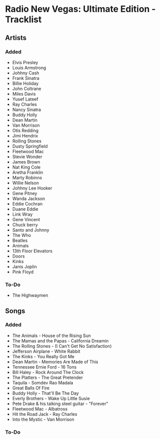# Radio New Vegas: Ultimate Edition - Tracklist

## Artists

### Added
- Elvis Presley
- Louis Armstrong
- Johhny Cash
- Frank Sinatra
- Billie Holiday
- John Coltrane
- Miles Davis
- Yusef Lateef
- Ray Charles
- Nancy Sinatra
- Buddy Holly
- Dean Martin
- Van Morrison
- Otis Redding
- Jimi Hendrix
- Rolling Stones
- Dusty Springfield
- Fleetwood Mac
- Stevie Wonder
- James Brown
- Nat King Cole
- Aretha Franklin
- Marty Robinns
- Willie Nelson
- Johhny Lee Hooker
- Gene Pitney
- Wanda Jackson
- Eddie Cochran
- Duane Eddie
- Link Wray 
- Gene Vincent
- Chuck berry
- Santo and Johnny
- The Who
- Beatles
- Animals
- 13th Floor Elevators
- Doors
- Kinks
- Janis Joplin
- Pink Floyd

### To-Do
- The Highwaymen 

## Songs

### Added
- The Animals - House of the Rising Sun
- The Mamas and the Papas - California Dreamin
- The Rolling Stones - (I Can't Get No Satisfaction)
- Jefferson Airplane - White Rabbit
- The Kinks - You Really Got Me
- Dean Martin - Memories Are Made of This
- Tennessee Ernie Ford - 16 Tons
- Bill Haley - Rock Around The Clock
- The Platters - The Great Pretender
- Taquila - Somdev Rao Madala
- Great Balls Of Fire
- Buddy Holly - That'll Be The Day
- Everly Brothers - Wake Up Little Susie
- Pete Drake & his talking steel guitar - "Forever"
- Fleetwood Mac - Albatross
- Hit the Road Jack - Ray Charles
- Into the Mystic - Van Morrison


### To-Do
